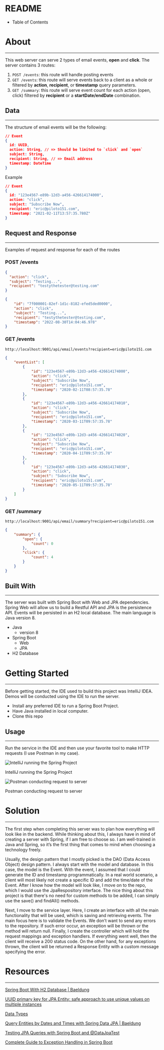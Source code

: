 # README

- Table of Contents

# About

---

This web server can serve 2 types of email events, **open** and **click**. The server contains 3 routes: 

1. `POST /events`: this route will handle posting events
2. `GET /events`: this route will serve events back to a client as a whole or filtered by **action**, **recipient**, or **timestamp** query parameters. 
3. `GET /summary`: this route will serve event count for each action (open, click) filtered by **recipient** or a **startDate/endDate** combination. 

## Data

---

The structure of email events will be the following:

```json
// Event
{
  id: UUID,
  action: String, // => Should be limited to `click` and `open`
  subject: String,
  recipient: String, // => Email address
  timestamp: DateTime
}
```

Example

```json
// Event
{  
  id: "123e4567-e89b-12d3-a456-426614174000",
  action: "click",
  subject: "Subscribe Now",
  recipient: "eric@piloto151.com",
  timestamp: "2021-02-11T13:57:35.780Z"
}
```

## Request and Response

---

Examples of request and response for each of the routes

### POST /events

```json
{  
  "action": "click",
  "subject": "Testing...",
  "recipient": "testythetester@testing.com"
}
```

```json
{
    "id": "7f000001-82ef-1d1c-8182-efed5ded0000",
    "action": "click",
    "subject": "Testing...",
    "recipient": "testythetester@testing.com",
    "timestamp": "2022-08-30T14:04:46.978"
}
```

### GET /events

`http://localhost:9001/api/email/events?recipient=eric@piloto151.com`

```json
{
	"eventList": [
        {
            "id": "123e4567-e89b-12d3-a456-426614174000",
            "action": "click",
            "subject": "Subscribe Now",
            "recipient": "eric@piloto151.com",
            "timestamp": "2020-02-11T08:57:35.78"
        },
        {
            "id": "123e4567-e89b-12d3-a456-426614174010",
            "action": "click",
            "subject": "Subscribe Now",
            "recipient": "eric@piloto151.com",
            "timestamp": "2020-03-11T09:57:35.78"
        },
        {
            "id": "123e4567-e89b-12d3-a456-426614174020",
            "action": "click",
            "subject": "Subscribe Now",
            "recipient": "eric@piloto151.com",
            "timestamp": "2020-04-11T09:57:35.78"
        },
        {
            "id": "123e4567-e89b-12d3-a456-426614174030",
            "action": "click",
            "subject": "Subscribe Now",
            "recipient": "eric@piloto151.com",
            "timestamp": "2020-05-11T09:57:35.78"
        }
    ]
}
```

### GET /summary

`http://localhost:9001/api/email/summary?recipient=eric@piloto151.com`

```json
{
	"summary": {
        "open": {
            "count": 0
        },
        "click": {
            "count": 4
        }
    }
}
```

## Built With

---

The server was built with Spring Boot with Web and JPA dependencies. Spring Web will allow us to build a Restful API and JPA is the persistence API. Events will be persisted in an H2 local database. The main language is Java version 8. 

- Java
    - version 8
- Spring Boot
    - Web
    - JPA
- H2 Database

# Getting Started

---

Before getting started, the IDE used to build this project was IntelliJ IDEA. Demos will be conducted using the IDE to run the server.  

- Install any preferred IDE to run a Spring Boot Project.
- Have Java installed in local computer.
- Clone this repo

## Usage

---

Run the service in the IDE and then use your favorite tool to make HTTP requests (I use Postman in my case).

![IntelliJ running the Spring Project](README/Untitled.png)

IntelliJ running the Spring Project

![Postman conducting request to server](README/Untitled%201.png)

Postman conducting request to server

# Solution

---

The first step when completing this server was to plan how everything will look like in the backend. While thinking about this, I always have in mind of creating a server with Spring, if I am free to choose so. I am well-trained in Java and Spring, so it’s the first thing that comes to mind when choosing a technology freely. 

Usually, the design pattern that I mostly picked is the DAO (Data Access Object) design pattern. I always start with the model and database. In this case, the model is the Event. With the event, I assumed that I could generate the ID and timestamp programmatically. In a real world scenario, a client will most likely not create a specific ID and add the time/date of the Event. After I know how the model will look like, I move on to the repo, which I would use the JpaRespository interface. The nice thing about this project is that there's no need for custom methods to be added, I can simply use the save() and findAll() methods. 

Next, I move to the service layer. Here, I create an interface with all the main functionality that will be used, which is saving and retrieving events. The main focus here is to validate the Events. We don’t want to send any errors to the repository. If such error occur, an exception will be thrown or the method will return null. Finally, I create the controller which will hold the request mappings and exception handlers. If everything went well, then the client will receive a 200 status code. On the other hand, for any exceptions thrown, the client will be returned a Response Entity with a custom message specifying the error.     

# Resources

---

[Spring Boot With H2 Database | Baeldung](https://www.baeldung.com/spring-boot-h2-database)

[UUID primary key for JPA Entity: safe approach to use unique values on multiple instances](https://stackoverflow.com/questions/66936394/uuid-primary-key-for-jpa-entity-safe-approach-to-use-unique-values-on-multiple)

[Data Types](http://www.h2database.com/html/datatypes.html#timestamp_type)

[Query Entities by Dates and Times with Spring Data JPA | Baeldung](https://www.baeldung.com/spring-data-jpa-query-by-date)

[Testing JPA Queries with Spring Boot and @DataJpaTest](https://reflectoring.io/spring-boot-data-jpa-test/)

[Complete Guide to Exception Handling in Spring Boot](https://reflectoring.io/spring-boot-exception-handling/)
